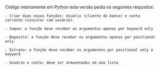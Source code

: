 Código inteiramente em Python esta versão pedia os seguintes requisitos:

	- Criar duas novas funções: Usuário (cliente do banco) e conta corrente (vincular com usuário).

	- Saque: a função deve receber os argumentos apenas por keyword only

	- Depósito: a função deve receber os argumentos apenas por positional only
 	
	- Extrato: a função deve receber os argumentos por positional only e keyword

	- Usuário e conta: deve ser armazenados em uma lista

	
